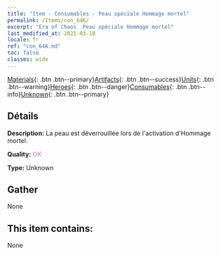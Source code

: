 ```yaml
---
title: "Item - Consumables - Peau spéciale Hommage mortel"
permalink: /Items/con_646/
excerpt: "Era of Chaos  Peau spéciale Hommage mortel"
last_modified_at: 2021-03-18
locale: fr
ref: "con_646.md"
toc: false
classes: wide
---
```

 [Materials](/fr/Items/){: .btn .btn--primary}[Artifacts](/fr/Items/Artifacts/){: .btn .btn--success}[Units](/fr/Items/Units/){: .btn .btn--warning}[Heroes](/fr/Items/Heroes/){: .btn .btn--danger}[Consumables](/fr/Items/Consumables/){: .btn .btn--info}[Unknown](/fr/Items/Unknown/){: .btn .btn--primary}

## Détails
 **Description:** La peau est déverrouillée lors de l'activation d'Hommage mortel.

 **Quality:** <span style="color: #DA70D6">OK</span>

 **Type:** Unknown

## Gather

  None

## This item contains:

  None

